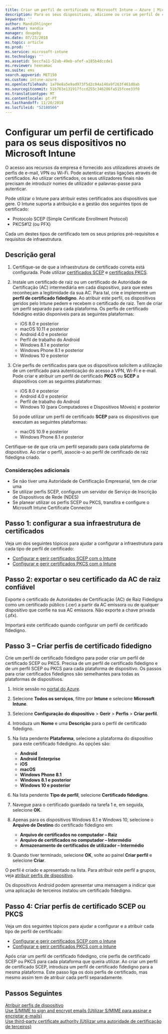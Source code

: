 ```yaml
---
title: Criar um perfil de certificado no Microsoft Intune – Azure | Microsoft Docs
description: Para os seus dispositivos, adicione ou crie um perfil de certificado ao configurar um ambiente de certificado SCEP ou PKCS, exporte o certificado público, crie o perfil no portal do Azure e, em seguida, atribua o SCEP ou PKCS ao perfil de certificado no Microsoft Intune no portal do Azure
keywords: ''
author: MandiOhlinger
ms.author: mandia
manager: dougeby
ms.date: 07/23/2018
ms.topic: article
ms.prod: ''
ms.service: microsoft-intune
ms.technology: ''
ms.assetid: 5eccfa11-52ab-49eb-afef-a185b4dccde1
ms.reviewer: heenamac
ms.suite: ems
search.appverid: MET150
ms.custom: intune-azure
ms.openlocfilehash: 1a70e8a5e9ad973f5d2c94a146a9f263f461d0ab
ms.sourcegitcommit: 51b763e131917fccd255c346286fa515fcee33f0
ms.translationtype: MT
ms.contentlocale: pt-PT
ms.lasthandoff: 11/20/2018
ms.locfileid: "52180566"
---
```

# <a name="configure-a-certificate-profile-for-your-devices-in-microsoft-intune"></a>Configurar um perfil de certificado para os seus dispositivos no Microsoft Intune

O acesso aos recursos da empresa é fornecido aos utilizadores através de perfis de e-mail, VPN ou Wi-Fi. Pode autenticar estas ligações através de certificados. Ao utilizar certificados, os seus utilizadores finais não precisam de introduzir nomes de utilizador e palavras-passe para autenticar.

Pode utilizar o Intune para atribuir estes certificados aos dispositivos que gere. O Intune suporta a atribuição e a gestão dos seguintes tipos de certificado:

- Protocolo SCEP (Simple Certificate Enrollment Protocol)
- PKCS#12 (ou PFX)

Cada um destes tipos de certificado tem os seus próprios pré-requisitos e requisitos de infraestrutura.

## <a name="overview"></a>Descrição geral

1. Certifique-se de que a infraestrutura de certificado correta está configurada. Pode utilizar [certificados SCEP](certificates-scep-configure.md) e [certificados PKCS](certficates-pfx-configure.md).

2. Instale um certificado de raiz ou um certificado de Autoridade de Certificação (AC) intermediária em cada dispositivo, para que estes reconheçam a legitimidade da sua AC. Para tal, crie e implemente um **perfil de certificado fidedigno**. Ao atribuir este perfil, os dispositivos geridos pelo Intune pedem e recebem o certificado de raiz. Tem de criar um perfil separado para cada plataforma. Os perfis de certificado fidedigno estão disponíveis para as seguintes plataformas:

    - iOS 8.0 e posterior
    - macOS 10.11 e posterior
    - Android 4.0 e posterior
    - Perfil de trabalho do Android
    - Windows 8.1 e posterior
    - Windows Phone 8.1 e posterior
    - Windows 10 e posterior

3. Crie perfis de certificados para que os dispositivos solicitem a utilização de um certificado para autenticação do acesso a VPN, Wi-Fi e e-mail. Pode criar e atribuir um perfil de certificado **PKCS** ou **SCEP** a dispositivos com as seguintes plataformas:

   - iOS 8.0 e posterior
   - Android 4.0 e posterior
   - Perfil de trabalho do Android
   - Windows 10 (para Computadores e Dispositivos Móveis) e posterior

   Só pode utilizar um perfil de certificado **SCEP** para os dispositivos que executam as seguintes plataformas:

   - macOS 10.9 e posterior
   - Windows Phone 8.1 e posterior

Certifique-se de que cria um perfil separado para cada plataforma de dispositivo. Ao criar o perfil, associe-o ao perfil de certificado de raiz fidedigna criado.

### <a name="further-considerations"></a>Considerações adicionais

- Se não tiver uma Autoridade de Certificação Empresarial, tem de criar uma
- Se utilizar perfis SCEP, configure um servidor de Serviço de Inscrição de Dispositivos de Rede (NDES)
- Se planear utilizar os perfis SCEP ou PKCS, transfira e configure o Microsoft Intune Certificate Connector


## <a name="step-1-configure-your-certificate-infrastructure"></a>Passo 1: configurar a sua infraestrutura de certificados

Veja um dos seguintes tópicos para ajudar a configurar a infraestrutura para cada tipo de perfil de certificado:

- [Configurar e gerir certificados SCEP com o Intune](certificates-scep-configure.md)
- [Configurar e gerir certificados PKCS com o Intune](certficates-pfx-configure.md)


## <a name="step-2-export-your-trusted-root-ca-certificate"></a>Passo 2: exportar o seu certificado da AC de raiz confiável

Exporte o certificado de Autoridades de Certificação (AC) de Raiz Fidedigna como um certificado público (.cer) a partir da AC emissora ou de qualquer dispositivo que confie na sua AC emissora. Não exporte a chave privada (.pfx).

Importará este certificado quando configurar um perfil de certificado fidedigno.

## <a name="step-3-create-trusted-certificate-profiles"></a>Passo 3 – Criar perfis de certificado fidedigno
Crie um perfil de certificado fidedigno para poder criar um perfil de certificado SCEP ou PKCS. Precisa de um perfil de certificado fidedigno e de um perfil SCEP ou PKCS para cada plataforma de dispositivo. Os passos para criar certificados fidedignos são semelhantes para todas as plataformas de dispositivos.

1. Inicie sessão no [portal do Azure](https://portal.azure.com).
2. Selecione **Todos os serviços**, filtre por **Intune** e selecione **Microsoft Intune**.
3. Selecione **Configuração do dispositivo** > **Gerir** > **Perfis** > **Criar perfil**.
4. Introduza um **Nome** e uma **Descrição** para o perfil de certificado fidedigno.
5. Na lista pendente **Plataforma**, selecione a plataforma do dispositivo para este certificado fidedigno. As opções são:

    - **Android**
    - **Android Enterprise**
    - **iOS**
    - **macOS**
    - **Windows Phone 8.1**
    - **Windows 8.1 e posterior**
    - **Windows 10 e posterior**

6. Na lista pendente **Tipo de perfil**, selecione **Certificado fidedigno**.
7. Navegue para o certificado guardado na tarefa 1 e, em seguida, selecione **OK**.
8. Apenas para os dispositivos Windows 8.1 e Windows 10, selecione o **Arquivo de Destino** do certificado fidedigno em:

    - **Arquivo de certificados no computador – Raiz**
    - **Arquivo de certificados no computador – Intermédio**
    - **Armazenamento de certificados de utilizador – Intermédio**

9. Quando tiver terminado, selecione **OK**, volte ao painel **Criar perfil** e selecione **Criar**.

O perfil é criado e apresentado na lista. Para atribuir este perfil a grupos, veja [atribuir perfis de dispositivo](device-profile-assign.md).

Os dispositivos Android podem apresentar uma mensagem a indicar que uma aplicação de terceiros instalou um certificado fidedigno.

## <a name="step-4-create-scep-or-pkcs-certificate-profiles"></a>Passo 4: Criar perfis de certificado SCEP ou PKCS

Veja um dos seguintes tópicos para ajudar a configurar e a atribuir cada tipo de perfil de certificado:

- [Configurar e gerir certificados SCEP com o Intune](certificates-scep-configure.md)
- [Configurar e gerir certificados PKCS com o Intune](certficates-pfx-configure.md)

Após criar um perfil de certificado fidedigno, crie perfis de certificado SCEP ou PKCS para cada plataforma que queira utilizar. Ao criar um perfil de certificado SCEP, introduza um perfil de certificado fidedigno para a mesma plataforma. Este passo liga os dois perfis de certificado, mas mesmo assim tem de atribuir cada perfil separadamente.

## <a name="next-steps"></a>Passos Seguintes
[Atribuir perfis de dispositivo](device-profile-assign.md)  
[Use S/MIME to sign and encrypt emails (Utilizar S/MIME para assinar e encriptar e-mails)](certificates-s-mime-encryption-sign.md)  
[Use third-party certificate authority (Utilizar uma autoridade de certificação de terceiros)](certificate-authority-add-scep-overview.md)
